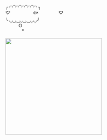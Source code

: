 
<div>
<p>╭ ◜◝ ͡ ◜◝ ͡ ◜◝ ͡ ◜◝ ͡ ◜◝ ╮<br/>
♡ &nbsp; &nbsp; &nbsp; &nbsp;&nbsp; &nbsp; &nbsp; &nbsp; &nbsp; 🐟 &nbsp; &nbsp; &nbsp; &nbsp; &nbsp; &nbsp; &nbsp; &nbsp;♡<br/>
╰ ◟◞ ͜ ◟ ͜ ◟◞ ͜ ◟ ͜ ◟◞◟◞╯<br/>
⠀⠀⠀⠀O<br/>
⠀⠀⠀⠀⠀°</p>
<img src="https://th.bing.com/th/id/OIG2.N6o6s1hH8PuPTNm8mu3e?pid=ImgGn" width="300" height="300"/>
</div>
